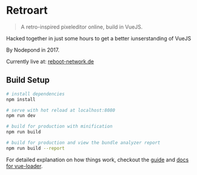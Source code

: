 # Retroart

> A retro-inspired pixeleditor online, build in VueJS.

Hacked together in just some hours to get a better iunserstanding of VueJS

By Nodepond in 2017.

Currently live at:
[reboot-network.de](http://reboot-network.de/retroart/)

## Build Setup

``` bash
# install dependencies
npm install

# serve with hot reload at localhost:8080
npm run dev

# build for production with minification
npm run build

# build for production and view the bundle analyzer report
npm run build --report
```

For detailed explanation on how things work, checkout the [guide](http://vuejs-templates.github.io/webpack/) and [docs for vue-loader](http://vuejs.github.io/vue-loader).
